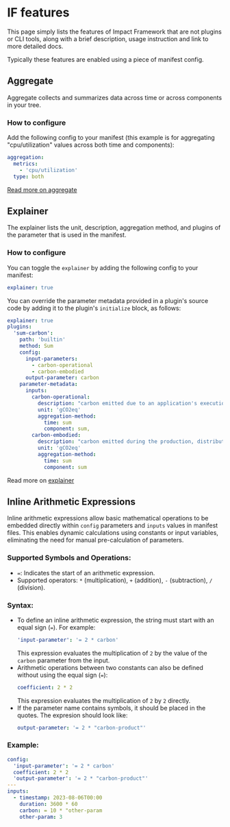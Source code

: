 # IF features

This page simply lists the features of Impact Framework that are not plugins or CLI tools, along with a brief description, usage instruction and link to more detailed docs.

Typically these features are enabled using a piece of manifest config.

## Aggregate

Aggregate collects and summarizes data across time or across components in your tree.

### How to configure

Add the following config to your manifest (this example is for aggregating "cpu/utilization" values across both time and components):

```yaml
aggregation:
  metrics:
    - 'cpu/utilization'
  type: both
```

[Read more on aggregate](../major-concepts/aggregation.md)

## Explainer

The explainer lists the unit, description, aggregation method, and plugins of the parameter that is used in the manifest.

### How to configure

You can toggle the `explainer` by adding the following config to your manifest:

```yaml
explainer: true
```

You can override the parameter metadata provided in a plugin's source code by adding it to the plugin's `initialize` block, as follows:

```yaml
explainer: true
plugins:
  'sum-carbon':
    path: 'builtin'
    method: Sum
    config:
      input-parameters:
        - carbon-operational
        - carbon-embodied
      output-parameter: carbon
    parameter-metadata:
      inputs:
        carbon-operational:
          description: "carbon emitted due to an application's execution"
          unit: 'gCO2eq'
          aggregation-method:
            time: sum
            component: sum,
        carbon-embodied:
          description: "carbon emitted during the production, distribution and disposal of a hardware component, scaled by the fraction of the component's lifespan being allocated to the application under investigation"
          unit: 'gCO2eq'
          aggregation-method:
            time: sum
            component: sum
```

Read more on [explainer](../users/how-to-use-the-explain-feature.md)

## Inline Arithmetic Expressions

Inline arithmetic expressions allow basic mathematical operations to be embedded directly within `config` parameters and `inputs` values in manifest files. This enables dynamic calculations using constants or input variables, eliminating the need for manual pre-calculation of parameters.

### Supported Symbols and Operations:

- `=`: Indicates the start of an arithmetic expression.
- Supported operators: `*` (multiplication), `+` (addition), `-` (subtraction), `/` (division).

### Syntax:

- To define an inline arithmetic expression, the string must start with an equal sign (`=`). For example:
  ```yaml
  'input-parameter': '= 2 * carbon'
  ```
  This expression evaluates the multiplication of `2` by the value of the `carbon` parameter from the input.
- Arithmetic operations between two constants can also be defined without using the equal sign (`=`):
  ```yaml
  coefficient: 2 * 2
  ```
  This expression evaluates the multiplication of `2` by `2` directly.
- If the parameter name contains symbols, it should be placed in the quotes. The expresion should look like:
  ```yaml
  output-parameter: '= 2 * "carbon-product"'
  ```

### Example:

```yaml
config:
  'input-parameter': '= 2 * carbon'
  coefficient: 2 * 2
  'output-parameter': '= 2 * "carbon-product"'
---
inputs:
  - timestamp: 2023-08-06T00:00
    duration: 3600 * 60
    carbon: = 10 * "other-param
    other-param: 3
```
